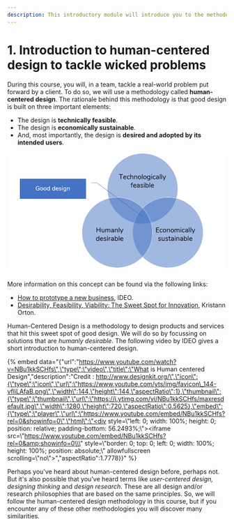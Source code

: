 ```yaml
---
description: This introductory module will introduce you to the methodology.
---
```


# 1. Introduction to human-centered design to tackle wicked problems

During this course, you will, in a team, tackle a real-world problem put forward by a client. To do so, we will use a methodology called **human-centered design**. The rationale behind this methodology is that good design is built on three important elements:

* The design is **technically feasible**.
* The design is **economically sustainable**.
* And, most importantly, the design is **desired and adopted by its intended users**.

![Good design is technologically feasible, economically sustainable, and -most importantly- desirable.](../.gitbook/assets/design-venn.PNG)

More information on this concept can be found via the following links:

* [How to prototype a new business](https://www.ideou.com/blogs/inspiration/how-to-prototype-a-new-business), IDEO.
* [Desirability, Feasibility, Viability: The Sweet Spot for Innovation](https://medium.com/innovation-sweet-spot/desirability-feasibility-viability-the-sweet-spot-for-innovation-d7946de2183c), Kristann Orton.

Human-Centered Design is a methodology to design products and services that hit this sweet spot of good design. We will do so by focussing on solutions that are _humanly desirable_. The following video by IDEO gives a short introduction to human-centered design.

{% embed data="{\"url\":\"https://www.youtube.com/watch?v=NBu1kkSCHfs\",\"type\":\"video\",\"title\":\"What is Human centered Design\",\"description\":\"Credit : http://www.designkit.org/\",\"icon\":{\"type\":\"icon\",\"url\":\"https://www.youtube.com/yts/img/favicon\_144-vfliLAfaB.png\",\"width\":144,\"height\":144,\"aspectRatio\":1},\"thumbnail\":{\"type\":\"thumbnail\",\"url\":\"https://i.ytimg.com/vi/NBu1kkSCHfs/maxresdefault.jpg\",\"width\":1280,\"height\":720,\"aspectRatio\":0.5625},\"embed\":{\"type\":\"player\",\"url\":\"https://www.youtube.com/embed/NBu1kkSCHfs?rel=0&showinfo=0\",\"html\":\"<div style=\\\"left: 0; width: 100%; height: 0; position: relative; padding-bottom: 56.2493%;\\\"><iframe src=\\\"https://www.youtube.com/embed/NBu1kkSCHfs?rel=0&amp;showinfo=0\\\" style=\\\"border: 0; top: 0; left: 0; width: 100%; height: 100%; position: absolute;\\\" allowfullscreen scrolling=\\\"no\\\"></iframe></div>\",\"aspectRatio\":1.7778}}" %}

Perhaps you've heard about human-centered design before, perhaps not. But it's also possible that you've heard terms like _user-centered design, designing thinking_ and _design research_. These are all design and/or research philosophies that are based on the same principles. So, we will follow the human-centered design methodology in this course, but if you encounter any of these other methodologies you will discover many similarities.

